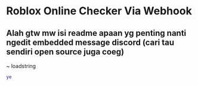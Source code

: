 # Roblox Online Checker Via Webhook
## Alah gtw mw isi readme apaan yg penting nanti ngedit embedded message discord (cari tau sendiri open source juga coeg)
~ loadstring
```lua
ye
```

